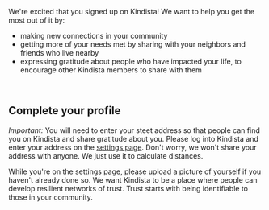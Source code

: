 
We're excited that you signed up on Kindista!
We want to help you get the most out of it by: 

- making new connections in your community 
- getting more of your needs met by sharing with your neighbors and friends who live nearby
- expressing gratitude about people who have impacted your life, to
  encourage other Kindista members to share with them

<br>

## Complete your profile

_Important:_ You will need to enter your steet address so that people can find you on Kindista and share gratitude about you. 
Please log into Kindista and enter your address on the [settings page](https://kindista.org/settings/personal). 
Don't worry, we won't share your address with anyone. We just use it to
calculate distances.

While you're on the settings page, please upload a picture of yourself if you haven't already done so.
We want Kindista to be a place where people can develop resilient networks of trust.
Trust starts with being identifiable to those in your
community.

